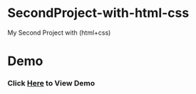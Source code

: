 # SecondProject-with-html-css
My Second Project with (html+css)

# Demo
### Click [Here](https://saadahmed313.github.io/SecondProject-with-html-css/) to View Demo 
